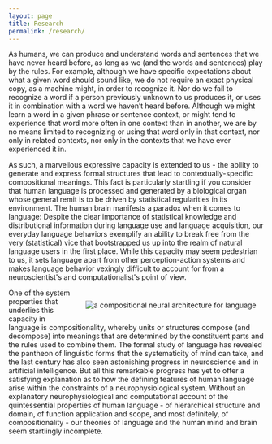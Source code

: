 ```yaml
---
layout: page
title: Research
permalink: /research/
---
```


As humans, we can produce and understand words and sentences that we have never heard before, as long as we (and the words and sentences) play by the rules. For example, although we have specific expectations about what a given word should sound like, we do not require an exact physical copy, as a machine might, in order to recognize it. Nor do we fail to recognize a word if a person previously unknown to us produces it, or uses it in combination with a word we haven’t heard before. Although we might learn a word in a given phrase or sentence context, or might tend to experience that word more often in one context than in another, we are by no means limited to recognizing or using that word only in that context, nor only in related contexts, nor only in the contexts that we have ever experienced it in.

As such, a marvellous expressive capacity is extended to us - the ability to generate and express formal structures that lead to contextually-specific compositional meanings.  This fact is particularly startling if you consider that human language is processed and generated by a biological organ whose general remit is to be driven by statistical regularities in its environment.  The human brain manifests a paradox when it comes to language: Despite the clear importance of statistical knowledge and distributional information during language use and language acquisition, our everyday language behaviors exemplify an ability to break free from the very (statistical) vice that bootstrapped us up into the realm of natural language users in the first place. While this capacity may seem pedestrian to us, it sets language apart from other perception-action systems and makes language behavior vexingly difficult to account for from a neuroscientist's and computationalist's point of view.

<img src="{{ base.url }}/assets/images/martinModel.png" alt="a compositional neural architecture for language" style="float: right; clear: right; padding: 1.5rem 1rem;"/>

One of the system properties that underlies this capacity in language is compositionality, whereby units or structures compose (and decompose) into meanings that are determined by the constituent parts and the rules used to combine them. The formal study of language has revealed the pantheon of linguistic forms that the systematicity of mind can take, and the last century has also seen astonishing progress in neuroscience and in artificial intelligence. But all this remarkable progress has yet to offer a satisfying explanation as to how the defining features of human language arise within the constraints of a neurophysiological system. Without an explanatory neurophysiological and computational account of the quintessential properties of human language - of hierarchical structure and domain, of function application and scope, and most definitely, of compositionality - our theories of language and the human mind and brain seem startlingly incomplete.

